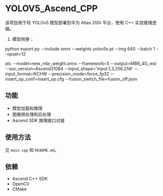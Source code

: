 # YOLOV5_Ascend_CPP

该项目用于将 YOLOv5 模型部署到华为 Atlas 200i 平台，使用 C++ 实现推理逻辑。

1. 模型转换：

python export.py --include onnx --weights yolov5s.pt --img 640 --batch 1 --opset=12

atc --model=new_mbr_weight.onnx --framework=5 --output=MBR_4G_wsl 
    --soc_version=Ascend310B4 --input_shape='input:1,3,256,256' 
    --input_format=NCHW --precision_mode=force_fp32 
    --insert_op_conf=insert_op.cfg --fusion_switch_file=fusion_off.json

## 功能

- 模型加载和推理
- 图像预处理和后处理
- Ascend SDK 推理接口对接

## 使用方法

见 `main.cpp` 和 `README.md`。

## 依赖

- Ascend C++ SDK
- OpenCV
- CMake
